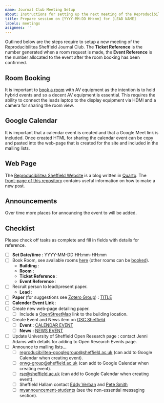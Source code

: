 ```yaml
---
name: Journal Club Meeting Setup
about: Instructions for setting up the next meeting of the Reproducibilitea Sheffield Journal Club
title: Prepare session on [YYYY-MM-DD HH:mm] for [LEAD NAME]
labels: meetings
asignees: ''
---
```


Outlined below are the steps require to setup a new meeting of the Reproducibilitea Sheffield Journal Club. The **Ticket
Reference** is the number generated when a room request is made, the **Event Reference** is the number allocated to the
event after the room booking has been confirmed.

## Room Booking

It is important to [book a
room](https://staff.sheffield.ac.uk/it-services/room-bookings/pooled-meeting-rooms#How%20to%20book%20a%20meeting%20room%20on%20Google%20Calendar)
with AV equipment as the intention is to hold hybrid events and so a decent AV equipment is essential. This requires the
ability to connect the leads laptop to the display equipment via HDMI and a camera for sharing the room view.

## Google Calendar

It is important that a calendar event is created and that a Google Meet link is included. Once created HTML for sharing
the calendar event can be copy and pasted into the web-page that is created for the site and included in the mailing lists.

## Web Page

The [Reproducibilitea Sheffield Website](https://reproducibilitea-sheffield.github.io/) is a blog written in
[Quarto](https://quarto.org). The [front-page of this
repository](https://github.com/reproducibilitea-sheffield/reproducibilitea-sheffield.github.io) contains useful
information on how to make a new post.

## Announcements

Over time more places for announcing the event to will be added.

## Checklist

Please check off tasks as complete and fill in fields with details for reference.

+ [ ] **Set Date/time** : YYYY-MM-DD HH:mm-HH:mm
+ [ ] Book Room, see available rooms
      [here](https://staff.sheffield.ac.uk/it-services/room-bookings/pooled-meeting-rooms#How%20to%20book%20a%20meeting%20room%20on%20Google%20Calendar)
      (other rooms can be [booked](https://sites.google.com/sheffield.ac.uk/pooledroomdirectory/home)).
  + **Building** :
  + **Room** :
  + **Ticket Reference** :
  + **Event Reference** :
+ [ ] Recruit person to lead/present paper.
  + **Lead** :
+ [ ] **Paper** (for suggestions see [Zotero
      Group](https://www.zotero.org/groups/2354006/reproducibilitea/library)) : [TITLE](URL)
+ [ ] **Calender Event Link** :
+ [ ] Create new web-page detailing paper.
  + [ ] Include a [OpenStreetMap](https://openstreetmap.org) link to the building location.
+ [ ] Create Event and News item on [OSC Sheffield](https://osc-international.com/osc-sheffield/)
  + [ ] **Event** : [CALENDAR EVENT](URL)
  + [ ] **News** : [NEWS EVENT](URL)
+ [ ] Update University of Sheffield Open Research page : contact Jenni Adams with details for adding to Open Research
      Events page.
+ [ ] Announce to mailing lists...
  + [ ] [reproducibilitea-googlegroup@sheffield.ac.uk](mailto:reproducibilitea-googlegroup@sheffield.ac.uk)  (can add to
        Google Calendar when creating event).
  + [ ] [orwg-group@sheffield.ac.uk](mailto:orwg-group@sheffield.ac.uk) (can add to Google Calendar when creating event).
  + [ ] [rse@sheffield.ac.uk](mailto:rse@sheffield.ac.uk)  (can add to Google Calendar when creating event).
  + [ ] Sheffield Hallam contact [Eddy Verban](mailto:E.Verbaan@shu.ac.uk) and [Pete Smith](mailto:P.R.Smith@shu.ac.uk)
  + [ ] [myannouncement-students](https://staff.sheffield.ac.uk/marketing-comms/guidance/myannouncement-students) (see
        the non-essential messaging section).
